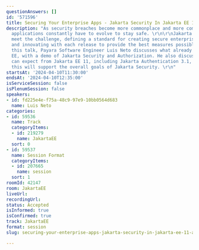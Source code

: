 ```yaml
---
questionAnswers: []
id: '571596'
title: Securing Your Enterprise Apps - Jakarta Security In Jakarta EE 11 And Beyond
description: "As security breaches become more commonplace and more complex, your
  applications constantly have to evolve to stay safe. \r\n\r\nJakarta EE helps you
  meet the challenge, defining a standard for creating secure enterprise Java applications,
  and innovating with each release to provide the best measures possible.\r\n\r\nIn
  this talk, Payara Software Engineer Luis Neto discusses what already exists in Jakarta
  EE, with a demo of Jakarta Security and Authorization. He also discusses what you
  can expect from Jakarta EE 11, including Jakarta Authentication 3.1, revealing how
  this will support the overall goals of Jakarta Security. \r\n"
startsAt: '2024-04-10T11:30:00'
endsAt: '2024-04-10T12:35:00'
isServiceSession: false
isPlenumSession: false
speakers:
- id: fd225e4e-f75a-48c9-97e9-10bb0564d683
  name: Luis Neto
categories:
- id: 59536
  name: Track
  categoryItems:
  - id: 219279
    name: JakartaEE
  sort: 0
- id: 59537
  name: Session Format
  categoryItems:
  - id: 207665
    name: session
  sort: 1
roomId: 42147
room: JakartaEE
liveUrl: 
recordingUrl: 
status: Accepted
isInformed: true
isConfirmed: true
track: JakartaEE
format: session
slug: securing-your-enterprise-apps-jakarta-security-in-jakarta-ee-11-and-beyond

---
```

